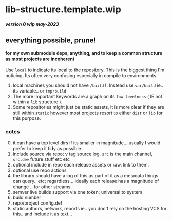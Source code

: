 # lib-structure.template.wip 
##### version 0 wip may-2023
## everything possible, prune!
#### for my own submodule deps, anything, and to keep a common structure as most projects are incoherent

Use `local` to indicate its local to the repository. 
This is the biggest thing I'm noticing. 
Its often very confusing especially in compile to environments.

1. local machines you should not have `/build` **!**. Instead use `var/build` ie.. its variable.. or `tmp/build`
2. The more important keywords are a graph on its `low-levelness` ( IE not within a `lib` structure ). 
3. Some repositories might just be static assets, it is more clear if they are still within `static` however most projects resort to either `dist` or `lib` for this purpose.

### notes
0. it can have a top level dirs if its smaller in magnitude... usually I would prefer to keep it tidy as possible.
1. include source via repo; v tag source log. `src` is the main channel, `src.dev` future stuff etc etc
2. optional include in repo each release assets or raw. link to them.
3. optional use repo actions
4. the library should have a log of this as part of it as a metadata things can query.. etc; regardless... ideally each release has a magnitude of change .. for other streams. 
5. semver live builds support via one token; universal to system
6. build number
7. repo/project config.def
8. static authors, network, reports ie.. you don't rely on the hosting VCS for this.. and include it as text... 

